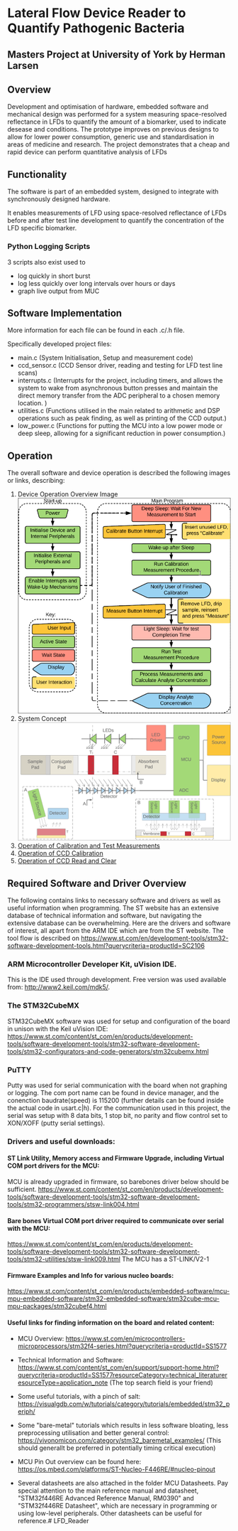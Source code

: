 # Lateral Flow Device Reader to Quantify Pathogenic Bacteria
## Masters Project at University of York by Herman Larsen

## Overview 
Development and optimisation of hardware, embedded software and mechanical design was performed for a system measuring space-resolved reflectance in LFDs to quantify the amount of a biomarker, used to indicate desease and conditions.
The prototype improves on previous designs to allow for lower power consumption, generic use and standardisation in areas of medicine and research. 
The project demonstrates that a cheap and rapid device can perform quantitative analysis of LFDs

## Functionality

The software is part of an embedded system, designed to integrate with synchronously designed hardware.

It enables measurements of LFD using space-resolved reflectance of LFDs before and after test line development to quantify the concentration of the LFD specific biomarker.

### Python Logging Scripts
3 scripts also exist used to 
+ log quickly in short burst
+ log less quickly over long intervals over hours or days
+ graph live output from MUC


## Software Implementation

More information for each file can  be found in each .c/.h file.

Specifically developed project files:
+ main.c (System Initialisation, Setup and measurement code)
+ ccd_sensor.c (CCD Sensor driver, reading and testing for LFD test line scans)
+ interrupts.c (Interrupts for the project, including timers, and allows the system to wake from asynchronous button presses and maintain the direct memory transfer from the ADC peripheral to a chosen memory location.  )
+ utilities.c (Functions utilised in the main related to arithmetic and DSP operations such as peak finding, as well as printing of the CCD output.)
+ low_power.c (Functions for putting the MCU into a low power mode or deep sleep, allowing for a significant reduction in power consumption.)

## Operation 
The overall software and device operation is described the following images or links, describing:
1. Device Operation Overview Image ![Device Operation Overview Image](./.readmePhotos/Operation.png "Device Operation Overview")
2. System Concept ![System Concept Image](./.readmePhotos/SystemConcept.png "System Concept")
3. [Operation of Calibration and Test Measurements](./.readmePhotos/OperationMeasurements.pdf)
4. [Operation of CCD Calibration](./.readmePhotos/OperationCCDcalibration.pdf)
5. [Operation of CCD Read and Clear](./.readmePhotos/OperationCCDClearRead.pdf)








## Required Software and Driver Overview
The following contains links to necessary software and drivers as well as useful information when programming. 
The ST website has an extensive database of technical information and software, but navigating the extensive database can be overwhelming.
Here are the drivers and software of interest, all apart from the ARM IDE which are from the ST website.
The tool flow is described on https://www.st.com/en/development-tools/stm32-software-development-tools.html?querycriteria=productId=SC2106

### ARM Microcontroller Developer Kit, uVision IDE. 
This is the IDE used through development. Free version was used available from: http://www2.keil.com/mdk5/.

### The STM32CubeMX
STM32CubeMX software was used for setup and configuration of the board in unison with the Keil uVision IDE:
https://www.st.com/content/st_com/en/products/development-tools/software-development-tools/stm32-software-development-tools/stm32-configurators-and-code-generators/stm32cubemx.html

### PuTTY 
Putty was used for serial communication with the board when not graphing or logging.
The com port name can be found in device manager, and the conenction baudrate(speed) is 115200 (further details can be found inside the actual code in usart.c|h).
For the communication used in this project, the serial was setup with 8 data bits, 1 stop bit, no parity and flow control set to XON/XOFF (putty serial settings).


### Drivers and useful downloads:

#### ST Link Utility, Memory access and Firmware Upgrade, including Virtual COM port drivers for the MCU:
MCU is already upgraded in firmware, so barebones driver below should be sufficient.
https://www.st.com/content/st_com/en/products/development-tools/software-development-tools/stm32-software-development-tools/stm32-programmers/stsw-link004.html

#### Bare bones Virtual COM port driver required to communicate over serial with the MCU:
https://www.st.com/content/st_com/en/products/development-tools/software-development-tools/stm32-software-development-tools/stm32-utilities/stsw-link009.html
The MCU has a ST-LINK/V2-1

#### Firmware Examples and Info for various nucleo boards:
https://www.st.com/content/st_com/en/products/embedded-software/mcu-mpu-embedded-software/stm32-embedded-software/stm32cube-mcu-mpu-packages/stm32cubef4.html

#### Useful links for finding information on the board and related content:
+ MCU Overview: https://www.st.com/en/microcontrollers-microprocessors/stm32f4-series.html?querycriteria=productId=SS1577

+ Technical Information and Software: https://www.st.com/content/st_com/en/support/support-home.html?querycriteria=productId=SS1577resourceCategory=technical_literatureresourceType=application_note  (The top search field is your friend)
	
+ Some useful tutorials, with a pinch of salt: https://visualgdb.com/w/tutorials/category/tutorials/embedded/stm32_periph/
	
+ Some "bare-metal" tutorials which results in less software bloating, less preprocessing utilisation and better general control: https://vivonomicon.com/category/stm32_baremetal_examples/  (This should generallt be preferred in potentially timing critical execution)
	
+ MCU Pin Out overview can be found here: https://os.mbed.com/platforms/ST-Nucleo-F446RE/#nucleo-pinout
	
+ Several datasheets are also attached in the folder MCU Datasheets. Pay special attention to the main reference manual and datasheet, "STM32f446RE Advanced Reference Manual, RM0390" and "STM32f446RE Datasheet", which are necessary in programming or using low-level peripherals. Other datasheets can be useful for reference.# LFD_Reader


